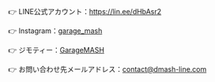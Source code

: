 <!--
## Hi there 👋
-->

<!--

**Here are some ideas to get you started:**

🙋‍♀️ A short introduction - what is your organization all about?
🌈 Contribution guidelines - how can the community get involved?
👩‍💻 Useful resources - where can the community find your docs? Is there anything else the community should know?
🍿 Fun facts - what does your team eat for breakfast?
🧙 Remember, you can do mighty things with the power of [Markdown](https://docs.github.com/github/writing-on-github/getting-started-with-writing-and-formatting-on-github/basic-writing-and-formatting-syntax)
-->

<!--
LINE公式アカウント
Instagram
ジモティー
-->

👉 LINE公式アカウント：https://lin.ee/dHbAsr2

👉 Instagram：[garage_mash](https://www.instagram.com/garage_mash/)

👉 ジモティー：[GarageMASH](https://jmty.jp/profiles/5b4340fb1d2bfb239b1fedfb)

<!--
https://www.navikuru.jp/traders/garagemash/
-->

👉 お問い合わせ先メールアドレス：<a href="mailto:contact@dmash-line.com">contact@dmash-line.com</a>
